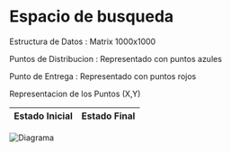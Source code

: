 # Espacio de busqueda
Estructura de Datos : Matrix 1000x1000

Puntos de Distribucion : Representado con puntos azules

Punto de Entrega : Representado con puntos rojos

Representacion de los Puntos (X,Y)

Estado Inicial | Estado Final
-|-

![Diagrama ](https://github.com/RodriCalle/cc41_tf_201915889_201910127_201917028_201718169_20141a449/blob/457b5057277344741c3d02081a50a80a5ab3502a/Diagrama%20en%20blanco.png)
